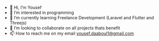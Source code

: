 - 👋 Hi, I’m Yousef
- 👀 I’m interested in programming 
- 🌱 I’m currently learning Freelance Development (Laravel and Flutter and Threejs)
- 💞️ I’m looking to collaborate on all projects thats benefit
- 📫 How to reach me on my email yousef.daaboul1@gmail.com

<!---
y1ouse1f/y1ouse1f is a ✨ special ✨ repository because its `README.md` (this file) appears on your GitHub profile.
You can click the Preview link to take a look at your changes.
--->
